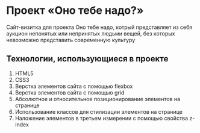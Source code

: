 # Проект «Оно тебе надо?»

Сайт-визитка для проекта Оно тебе надо, котрый представляет из себя аукцион непонятых или непринятых людьми вещей, без которых невозможно представить современную культуру

## Технологии, использующиеся в проекте

1. HTML5
2. CSS3
3. Верстка элементов сайта с помощью flexbox
4. Верстка элементов сайта с помощью grid
5. Абсолютное и относительное позиционирование элементов на странице
6. Использование классов для стилизации элементов на странице
7. Наложение элементов в третьем измерении с помощью свойства z-index